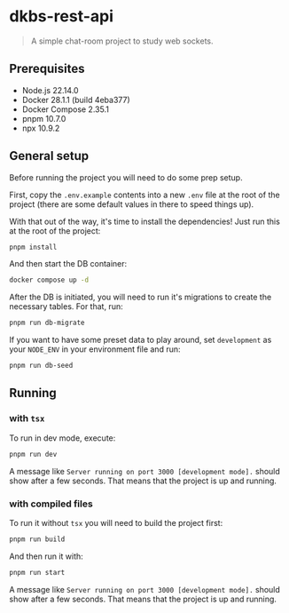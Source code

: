 # dkbs-rest-api

> A simple chat-room project to study web sockets.


## Prerequisites

- Node.js 22.14.0
- Docker 28.1.1 (build 4eba377)
- Docker Compose 2.35.1
- pnpm 10.7.0
- npx 10.9.2


## General setup

Before running the project you will need to do some prep setup.

First, copy the `.env.example` contents into a new `.env` file at the root of the project (there are some default values in there to speed things up).

With that out of the way, it's time to install the dependencies! Just run this at the root of the project:

```bash
pnpm install
```

And then start the DB container:

```bash
docker compose up -d
```

After the DB is initiated, you will need to run it's migrations to create the necessary tables. For that, run:

```bash
pnpm run db-migrate
```

If you want to have some preset data to play around, set `development` as your `NODE_ENV` in your environment file and run:

```bash
pnpm run db-seed
```

## Running

### with `tsx`

To run in dev mode, execute:

```bash
pnpm run dev
```

A message like `Server running on port 3000 [development mode].` should show after a few seconds. That means that the project is up and running.

### with compiled files

To run it without `tsx` you will need to build the project first:

```bash
pnpm run build
```

And then run it with:

```bash
pnpm run start
```

A message like `Server running on port 3000 [development mode].` should show after a few seconds. That means that the project is up and running.
